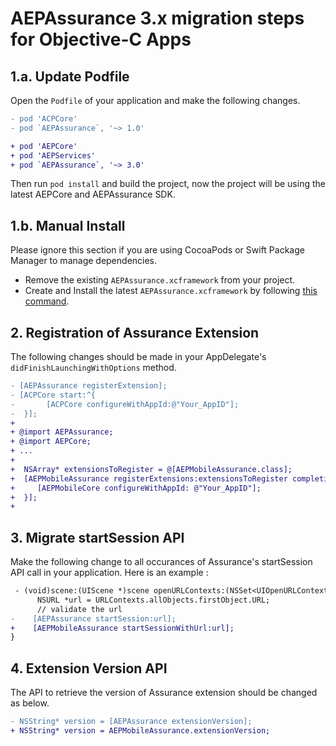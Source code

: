# AEPAssurance 3.x migration steps for Objective-C Apps

##  1.a. Update Podfile

Open the `Podfile` of your application and make the following changes.

```diff
- pod 'ACPCore'
- pod `AEPAssurance`, '~> 1.0'

+ pod 'AEPCore'
+ pod 'AEPServices'
+ pod `AEPAssurance`, '~> 3.0'
```

Then run `pod install` and build the project, now the project will be using the latest AEPCore and AEPAssurance SDK.


##  1.b. Manual Install
Please ignore this section if you are using CocoaPods or Swift Package Manager to manage dependencies.
- Remove the existing `AEPAssurance.xcframework` from your project.
- Create and Install the latest `AEPAssurance.xcframework` by following [this command]().

## 2. Registration of Assurance Extension

The following changes should be made in your AppDelegate's `didFinishLaunchingWithOptions` method.

```diff
- [AEPAssurance registerExtension];
- [ACPCore start:^{
-       [ACPCore configureWithAppId:@"Your_AppID"];
-  }];
+
+ @import AEPAssurance;
+ @import AEPCore;
+ ...
+
+  NSArray* extensionsToRegister = @[AEPMobileAssurance.class];
+  [AEPMobileAssurance registerExtensions:extensionsToRegister completion:^{
+     [AEPMobileCore configureWithAppId: @"Your_AppID"];
+  }];
+
```

## 3. Migrate startSession API

Make the following change to all occurances of Assurance's startSession API call in your application. Here is an example :
```diff
 - (void)scene:(UIScene *)scene openURLContexts:(NSSet<UIOpenURLContext *> *)URLContexts {
      NSURL *url = URLContexts.allObjects.firstObject.URL;
      // validate the url
-    [AEPAssurance startSession:url];
+    [AEPMobileAssurance startSessionWithUrl:url];
}
```

## 4. Extension Version API
 The API to retrieve the version of Assurance extension should be changed as below.
 ```diff
- NSString* version = [AEPAssurance extensionVersion];
+ NSString* version = AEPMobileAssurance.extensionVersion;
 ```
